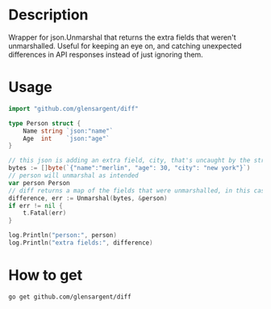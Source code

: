 # Description
Wrapper for json.Unmarshal that returns the extra fields that weren't unmarshalled.
Useful for keeping an eye on, and catching unexpected differences in API responses instead of just ignoring them.

# Usage
```go
import "github.com/glensargent/diff"

type Person struct {
    Name string `json:"name"`
    Age  int    `json:"age"`
}

// this json is adding an extra field, city, that's uncaught by the struct
bytes := []byte(`{"name":"merlin", "age": 30, "city": "new york"}`)
// person will unmarshal as intended
var person Person
// diff returns a map of the fields that were unmarshalled, in this case, city
difference, err := Unmarshal(bytes, &person)
if err != nil {
    t.Fatal(err)
}

log.Println("person:", person)
log.Println("extra fields:", difference)
```

# How to get 
```bash
go get github.com/glensargent/diff
```

